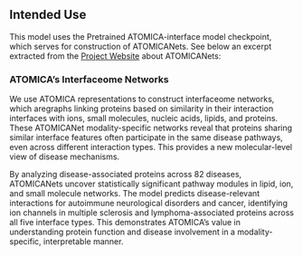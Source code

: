 <!-- DO NOT CHANGE MARKDOWN HEADERS. IF CHANGED, MODEL CARD MAY BE REJECTED BY A REVIEWER -->

<!-- `note.md` is highly recommended, but not required. It captures information about how your model is created. We highly recommend including this section to provide transparency for the customers. -->

## Intended Use

This model uses the Pretrained ATOMICA-interface model checkpoint, which serves for construction of ATOMICANets. See below an excerpt extracted from the [Project Website](https://zitniklab.hms.harvard.edu/projects/ATOMICA/) about ATOMICANets:

### ATOMICA’s Interfaceome Networks

We use ATOMICA representations to construct interfaceome networks, which aregraphs linking proteins based on similarity in their interaction interfaces with ions, small molecules, nucleic acids, lipids, and proteins. These ATOMICANet modality-specific networks reveal that proteins sharing similar interface features often participate in the same disease pathways, even across different interaction types. This provides a new molecular-level view of disease mechanisms.

By analyzing disease-associated proteins across 82 diseases, ATOMICANets uncover statistically significant pathway modules in lipid, ion, and small molecule networks. The model predicts disease-relevant interactions for autoimmune neurological disorders and cancer, identifying ion channels in multiple sclerosis and lymphoma-associated proteins across all five interface types. This demonstrates ATOMICA’s value in understanding protein function and disease involvement in a modality-specific, interpretable manner.

